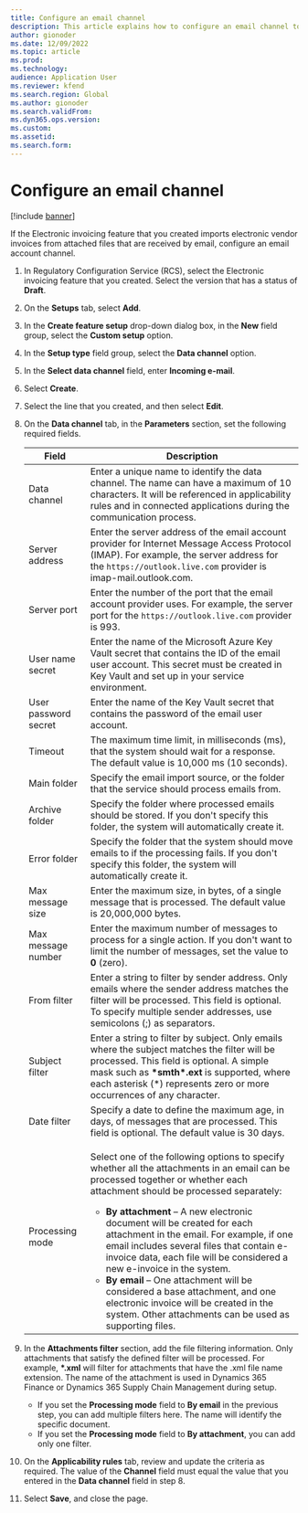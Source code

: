 ```yaml
---
title: Configure an email channel
description: This article explains how to configure an email channel to receive electronic invoices.
author: gionoder
ms.date: 12/09/2022
ms.topic: article
ms.prod: 
ms.technology: 
audience: Application User
ms.reviewer: kfend
ms.search.region: Global
ms.author: gionoder
ms.search.validFrom: 
ms.dyn365.ops.version: 
ms.custom: 
ms.assetid: 
ms.search.form: 
---
```


# Configure an email channel

[!include [banner](../../includes/banner.md)]

If the Electronic invoicing feature that you created imports electronic vendor invoices from attached files that are received by email, configure an email account channel.

1. In Regulatory Configuration Service (RCS), select the Electronic invoicing feature that you created. Select the version that has a status of **Draft**.
2. On the **Setups** tab, select **Add**.
3. In the **Create feature setup** drop-down dialog box, in the **New** field group, select the **Custom setup** option.
4. In the **Setup type** field group, select the **Data channel** option.
5. In the **Select data channel** field, enter **Incoming e-mail**.
6. Select **Create**.
7. Select the line that you created, and then select **Edit**.
8. On the **Data channel** tab, in the **Parameters** section, set the following required fields.

    | Field                | Description |
    |----------------------|-------------|
    | Data channel         | Enter a unique name to identify the data channel. The name can have a maximum of 10 characters. It will be referenced in applicability rules and in connected applications during the communication process. |
    | Server address       | Enter the server address of the email account provider for Internet Message Access Protocol (IMAP). For example, the server address for the `https://outlook.live.com` provider is imap-mail.outlook.com. |
    | Server port          | Enter the number of the port that the email account provider uses. For example, the server port for the `https://outlook.live.com` provider is 993. |
    | User name secret     | Enter the name of the Microsoft Azure Key Vault secret that contains the ID of the email user account. This secret must be created in Key Vault and set up in your service environment. |
    | User password secret | Enter the name of the Key Vault secret that contains the password of the email user account. |
    | Timeout              | The maximum time limit, in milliseconds (ms), that the system should wait for a response. The default value is 10,000 ms (10 seconds). |
    | Main folder          | Specify the email import source, or the folder that the service should process emails from. |
    | Archive folder       | Specify the folder where processed emails should be stored. If you don't specify this folder, the system will automatically create it. |
    | Error folder         | Specify the folder that the system should move emails to if the processing fails. If you don't specify this folder, the system will automatically create it. |
    | Max message size     | Enter the maximum size, in bytes, of a single message that is processed. The default value is 20,000,000 bytes. |
    | Max message number   | Enter the maximum number of messages to process for a single action. If you don't want to limit the number of messages, set the value to **0** (zero). |
    | From filter          | Enter a string to filter by sender address. Only emails where the sender address matches the filter will be processed. This field is optional. To specify multiple sender addresses, use semicolons (;) as separators. |
    | Subject filter       | Enter a string to filter by subject. Only emails where the subject matches the filter will be processed. This field is optional. A simple mask such as **\*smth\*.ext** is supported, where each asterisk (\*) represents zero or more occurrences of any character. |
    | Date filter          | Specify a date to define the maximum age, in days, of messages that are processed. This field is optional. The default value is 30 days. |
    | Processing mode      | <p>Select one of the following options to specify whether all the attachments in an email can be processed together or whether each attachment should be processed separately:</p><ul><li><b>By attachment</b> – A new electronic document will be created for each attachment in the email. For example, if one email includes several files that contain e-invoice data, each file will be considered a new e-invoice in the system.</li><li><b>By email</b> – One attachment will be considered a base attachment, and one electronic invoice will be created in the system. Other attachments can be used as supporting files.</li></ul> |

9. In the **Attachments filter** section, add the file filtering information. Only attachments that satisfy the defined filter will be processed. For example, **\*.xml** will filter for attachments that have the .xml file name extension. The name of the attachment is used in Dynamics 365 Finance or Dynamics 365 Supply Chain Management during setup.

    - If you set the **Processing mode** field to **By email** in the previous step, you can add multiple filters here. The name will identify the specific document.
    - If you set the **Processing mode** field to **By attachment**, you can add only one filter.

10. On the **Applicability rules** tab, review and update the criteria as required. The value of the **Channel** field must equal the value that you entered in the **Data channel** field in step 8.
11. Select **Save**, and close the page.
